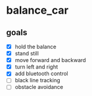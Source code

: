 # balance_car

## goals

- [x] hold the balance
- [x] stand still
- [x] move forward and backward
- [x] turn left and right
- [x] add bluetooth control
- [ ] black line tracking
- [ ] obstacle avoidance
